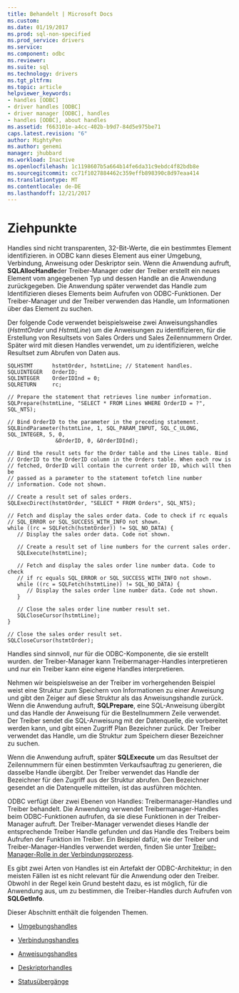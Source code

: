 ```yaml
---
title: Behandelt | Microsoft Docs
ms.custom: 
ms.date: 01/19/2017
ms.prod: sql-non-specified
ms.prod_service: drivers
ms.service: 
ms.component: odbc
ms.reviewer: 
ms.suite: sql
ms.technology: drivers
ms.tgt_pltfrm: 
ms.topic: article
helpviewer_keywords:
- handles [ODBC]
- driver handles [ODBC]
- driver manager [ODBC], handles
- handles [ODBC], about handles
ms.assetid: f663101e-a4cc-402b-b9d7-84d5e975be71
caps.latest.revision: "6"
author: MightyPen
ms.author: genemi
manager: jhubbard
ms.workload: Inactive
ms.openlocfilehash: 1c1198607b5a664b14fe6da31c9ebdc4f82bdb8e
ms.sourcegitcommit: cc71f1027884462c359effb898390c8d97eaa414
ms.translationtype: MT
ms.contentlocale: de-DE
ms.lasthandoff: 12/21/2017
---
```

# <a name="handles"></a>Ziehpunkte
Handles sind nicht transparenten, 32-Bit-Werte, die ein bestimmtes Element identifizieren. in ODBC kann dieses Element aus einer Umgebung, Verbindung, Anweisung oder Deskriptor sein. Wenn die Anwendung aufruft, **SQLAllocHandle**der Treiber-Manager oder der Treiber erstellt ein neues Element vom angegebenen Typ und dessen Handle an die Anwendung zurückgegeben. Die Anwendung später verwendet das Handle zum Identifizieren dieses Elements beim Aufrufen von ODBC-Funktionen. Der Treiber-Manager und der Treiber verwenden das Handle, um Informationen über das Element zu suchen.  
  
 Der folgende Code verwendet beispielsweise zwei Anweisungshandles (*HstmtOrder* und *HstmtLine*) um die Anweisungen zu identifizieren, für die Erstellung von Resultsets von Sales Orders und Sales Zeilennummern Order. Später wird mit diesen Handles verwendet, um zu identifizieren, welche Resultset zum Abrufen von Daten aus.  
  
```  
SQLHSTMT      hstmtOrder, hstmtLine; // Statement handles.  
SQLUINTEGER   OrderID;  
SQLINTEGER    OrderIDInd = 0;  
SQLRETURN     rc;  
  
// Prepare the statement that retrieves line number information.  
SQLPrepare(hstmtLine, "SELECT * FROM Lines WHERE OrderID = ?", SQL_NTS);  
  
// Bind OrderID to the parameter in the preceding statement.  
SQLBindParameter(hstmtLine, 1, SQL_PARAM_INPUT, SQL_C_ULONG, SQL_INTEGER, 5, 0,  
               &OrderID, 0, &OrderIDInd);  
  
// Bind the result sets for the Order table and the Lines table. Bind  
// OrderID to the OrderID column in the Orders table. When each row is  
// fetched, OrderID will contain the current order ID, which will then be  
// passed as a parameter to the statement tofetch line number  
// information. Code not shown.  
  
// Create a result set of sales orders.  
SQLExecDirect(hstmtOrder, "SELECT * FROM Orders", SQL_NTS);  
  
// Fetch and display the sales order data. Code to check if rc equals  
// SQL_ERROR or SQL_SUCCESS_WITH_INFO not shown.  
while ((rc = SQLFetch(hstmtOrder)) != SQL_NO_DATA) {  
   // Display the sales order data. Code not shown.  
  
   // Create a result set of line numbers for the current sales order.  
   SQLExecute(hstmtLine);  
  
   // Fetch and display the sales order line number data. Code to check  
   // if rc equals SQL_ERROR or SQL_SUCCESS_WITH_INFO not shown.  
   while ((rc = SQLFetch(hstmtLine)) != SQL_NO_DATA) {  
      // Display the sales order line number data. Code not shown.  
   }  
  
   // Close the sales order line number result set.  
   SQLCloseCursor(hstmtLine);  
}  
  
// Close the sales order result set.  
SQLCloseCursor(hstmtOrder);  
```  
  
 Handles sind sinnvoll, nur für die ODBC-Komponente, die sie erstellt wurden. der Treiber-Manager kann Treibermanager-Handles interpretieren und nur ein Treiber kann eine eigene Handles interpretieren.  
  
 Nehmen wir beispielsweise an der Treiber im vorhergehenden Beispiel weist eine Struktur zum Speichern von Informationen zu einer Anweisung und gibt den Zeiger auf diese Struktur als das Anweisungshandle zurück. Wenn die Anwendung aufruft, **SQLPrepare**, eine SQL-Anweisung übergibt und das Handle der Anweisung für die Bestellnummern Zeile verwendet. Der Treiber sendet die SQL-Anweisung mit der Datenquelle, die vorbereitet werden kann, und gibt einen Zugriff Plan Bezeichner zurück. Der Treiber verwendet das Handle, um die Struktur zum Speichern dieser Bezeichner zu suchen.  
  
 Wenn die Anwendung aufruft, später **SQLExecute** um das Resultset der Zeilennummern für einen bestimmten Verkaufsauftrag zu generieren, die dasselbe Handle übergibt. Der Treiber verwendet das Handle der Bezeichner für den Zugriff aus der Struktur abrufen. Den Bezeichner gesendet an die Datenquelle mitteilen, ist das ausführen möchten.  
  
 ODBC verfügt über zwei Ebenen von Handles: Treibermanager-Handles und Treiber behandelt. Die Anwendung verwendet Treibermanager-Handles beim ODBC-Funktionen aufrufen, da sie diese Funktionen in der Treiber-Manager aufruft. Der Treiber-Manager verwendet dieses Handle der entsprechende Treiber Handle gefunden und das Handle des Treibers beim Aufrufen der Funktion im Treiber. Ein Beispiel dafür, wie der Treiber und Treiber-Manager-Handles verwendet werden, finden Sie unter [Treiber-Manager-Rolle in der Verbindungsprozess](../../../odbc/reference/develop-app/driver-manager-s-role-in-the-connection-process.md).  
  
 Es gibt zwei Arten von Handles ist ein Artefakt der ODBC-Architektur; in den meisten Fällen ist es nicht relevant für die Anwendung oder den Treiber. Obwohl in der Regel kein Grund besteht dazu, es ist möglich, für die Anwendung aus, um zu bestimmen, die Treiber-Handles durch Aufrufen von **SQLGetInfo**.  
  
 Dieser Abschnitt enthält die folgenden Themen.  
  
-   [Umgebungshandles](../../../odbc/reference/develop-app/environment-handles.md)  
  
-   [Verbindungshandles](../../../odbc/reference/develop-app/connection-handles.md)  
  
-   [Anweisungshandles](../../../odbc/reference/develop-app/statement-handles.md)  
  
-   [Deskriptorhandles](../../../odbc/reference/develop-app/descriptor-handles.md)  
  
-   [Statusübergänge](../../../odbc/reference/develop-app/state-transitions.md)
